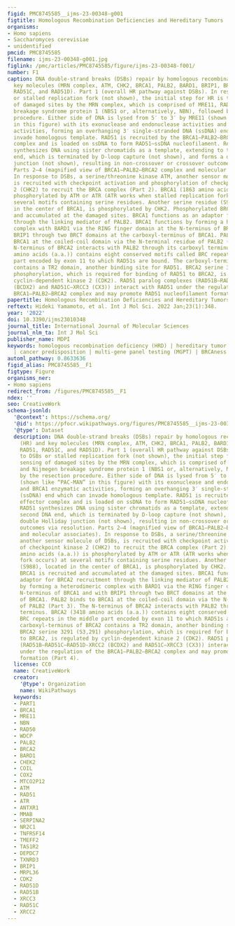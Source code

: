 ```yaml
---
figid: PMC8745585__ijms-23-00348-g001
figtitle: Homologous Recombination Deficiencies and Hereditary Tumors
organisms:
- Homo sapiens
- Saccharomyces cerevisiae
- unidentified
pmcid: PMC8745585
filename: ijms-23-00348-g001.jpg
figlink: /pmc/articles/PMC8745585/figure/ijms-23-00348-f001/
number: F1
caption: DNA double-strand breaks (DSBs) repair by homologous recombination (HR) and
  key molecules (MRN complex, ATM, CHK2, BRCA1, PALB2, BARD1, BRIP1, BRCA2, RAD51,
  RAD51C, and RAD51D). Part 1 (overall HR pathway against DSBs). In response to DSBs
  or stalled replication fork (not shown), the initial step for HR is the sensing
  of damaged sites by the MRN complex, which is comprised of MRE11, RAD50, and Nijmegen
  breakage syndrome protein 1 (NBS1 or, alternatively, NBN), followed by the resection
  procedure. Either side of DNA is lysed from 5′ to 3′ by MRE11 (shown like “PAC-MAN”
  in this figure) with its exonuclease and endonuclease activities and BRCA1 enzymatic
  activities, forming an overhanging 3′ single-stranded DNA (ssDNA) end which can
  invade homologous template. RAD51 is recruited by the BRCA1–PALB2–BRCA2 effector
  complex and is loaded on ssDNA to form RAD51–ssDNA nucleofilament. Recombinase RAD51
  synthesizes DNA using sister chromatids as a template, extending to the second DNA
  end, which is terminated by D-loop capture (not shown), and forms a double Holliday
  junction (not shown), resulting in non-crossover or crossover outcomes via resolution.
  Parts 2–4 (magnified view of BRCA1–PALB2–BRCA2 complex and molecular associates).
  In response to DSBs, a serine/threonine kinase ATM, another sensor molecule of DSBs,
  is recruited with checkpoint activation and phosphorylation of checkpoint kinase
  2 (CHK2) to recruit the BRCA complex (Part 2). BRCA1 (1863 amino acids (a.a.)) is
  phosphorylated by ATM or ATR (ATR works when stalled replication fork occurs) at
  several motifs containing serine residues. Another serine residue (S988), located
  in the center of BRCA1, is phosphorylated by CHK2. Phosphorylated BRCA1 is recruited
  and accumulated at the damaged sites. BRCA1 functions as an adaptor for BRCA2 recruitment
  through the linking mediator of PALB2. BRCA1 functions by forming a heterodimeric
  complex with BARD1 via the RING finger domain at the N-terminus of BRCA1 and with
  BRIP1 through two BRCT domains at the carboxyl-terminus of BRCA1. PALB2 binds to
  BRCA1 at the coiled-coil domain via the N-terminal residue of PALB2 (Part 3). The
  N-terminus of BRCA2 interacts with PALB2 through its carboxyl terminus. BRCA2 (3418
  amino acids (a.a.)) contains eight conserved motifs called BRC repeats in the middle
  part encoded by exon 11 to which RAD51s are bound. The carboxyl-terminus of BRCA2
  contains a TR2 domain, another binding site for RAD51. BRCA2 serine 3291 (S3,291)
  phosphorylation, which is required for binding of RAD51 to BRCA2, is regulated by
  cyclin-dependent kinase 2 (CDK2). RAD51 paralog complexes (RAD51B–RAD51C–RAD51D-XRCC2
  (BCDX2) and RAD51C–XRCC3 (CX3)) interact with RAD51 under the regulation of the
  BRCA1–PALB2–BRCA2 complex and may promote RAD51 nucleofilament formation (Part 4).
papertitle: Homologous Recombination Deficiencies and Hereditary Tumors.
reftext: Hideki Yamamoto, et al. Int J Mol Sci. 2022 Jan;23(1):348.
year: '2022'
doi: 10.3390/ijms23010348
journal_title: International Journal of Molecular Sciences
journal_nlm_ta: Int J Mol Sci
publisher_name: MDPI
keywords: homologous recombination deficiency (HRD) | hereditary tumor | germline
  | cancer predisposition | multi-gene panel testing (MGPT) | BRCAness
automl_pathway: 0.8633636
figid_alias: PMC8745585__F1
figtype: Figure
organisms_ner:
- Homo sapiens
redirect_from: /figures/PMC8745585__F1
ndex: ''
seo: CreativeWork
schema-jsonld:
  '@context': https://schema.org/
  '@id': https://pfocr.wikipathways.org/figures/PMC8745585__ijms-23-00348-g001.html
  '@type': Dataset
  description: DNA double-strand breaks (DSBs) repair by homologous recombination
    (HR) and key molecules (MRN complex, ATM, CHK2, BRCA1, PALB2, BARD1, BRIP1, BRCA2,
    RAD51, RAD51C, and RAD51D). Part 1 (overall HR pathway against DSBs). In response
    to DSBs or stalled replication fork (not shown), the initial step for HR is the
    sensing of damaged sites by the MRN complex, which is comprised of MRE11, RAD50,
    and Nijmegen breakage syndrome protein 1 (NBS1 or, alternatively, NBN), followed
    by the resection procedure. Either side of DNA is lysed from 5′ to 3′ by MRE11
    (shown like “PAC-MAN” in this figure) with its exonuclease and endonuclease activities
    and BRCA1 enzymatic activities, forming an overhanging 3′ single-stranded DNA
    (ssDNA) end which can invade homologous template. RAD51 is recruited by the BRCA1–PALB2–BRCA2
    effector complex and is loaded on ssDNA to form RAD51–ssDNA nucleofilament. Recombinase
    RAD51 synthesizes DNA using sister chromatids as a template, extending to the
    second DNA end, which is terminated by D-loop capture (not shown), and forms a
    double Holliday junction (not shown), resulting in non-crossover or crossover
    outcomes via resolution. Parts 2–4 (magnified view of BRCA1–PALB2–BRCA2 complex
    and molecular associates). In response to DSBs, a serine/threonine kinase ATM,
    another sensor molecule of DSBs, is recruited with checkpoint activation and phosphorylation
    of checkpoint kinase 2 (CHK2) to recruit the BRCA complex (Part 2). BRCA1 (1863
    amino acids (a.a.)) is phosphorylated by ATM or ATR (ATR works when stalled replication
    fork occurs) at several motifs containing serine residues. Another serine residue
    (S988), located in the center of BRCA1, is phosphorylated by CHK2. Phosphorylated
    BRCA1 is recruited and accumulated at the damaged sites. BRCA1 functions as an
    adaptor for BRCA2 recruitment through the linking mediator of PALB2. BRCA1 functions
    by forming a heterodimeric complex with BARD1 via the RING finger domain at the
    N-terminus of BRCA1 and with BRIP1 through two BRCT domains at the carboxyl-terminus
    of BRCA1. PALB2 binds to BRCA1 at the coiled-coil domain via the N-terminal residue
    of PALB2 (Part 3). The N-terminus of BRCA2 interacts with PALB2 through its carboxyl
    terminus. BRCA2 (3418 amino acids (a.a.)) contains eight conserved motifs called
    BRC repeats in the middle part encoded by exon 11 to which RAD51s are bound. The
    carboxyl-terminus of BRCA2 contains a TR2 domain, another binding site for RAD51.
    BRCA2 serine 3291 (S3,291) phosphorylation, which is required for binding of RAD51
    to BRCA2, is regulated by cyclin-dependent kinase 2 (CDK2). RAD51 paralog complexes
    (RAD51B–RAD51C–RAD51D-XRCC2 (BCDX2) and RAD51C–XRCC3 (CX3)) interact with RAD51
    under the regulation of the BRCA1–PALB2–BRCA2 complex and may promote RAD51 nucleofilament
    formation (Part 4).
  license: CC0
  name: CreativeWork
  creator:
    '@type': Organization
    name: WikiPathways
  keywords:
  - PART1
  - BRCA1
  - MRE11
  - NBN
  - RAD50
  - WDCP
  - PALB2
  - BRCA2
  - BARD1
  - CHEK2
  - COIL
  - COX2
  - MTCO2P12
  - ATM
  - RAD51
  - ATR
  - ANTXR1
  - MMAB
  - SERPINA2
  - NR2C1
  - TNFRSF14
  - TMEFF2
  - TAS1R2
  - DEPDC7
  - TXNRD3
  - BRIP1
  - MRPL36
  - CDK2
  - RAD51D
  - RAD51B
  - XRCC3
  - RAD51C
  - XRCC2
---
```

